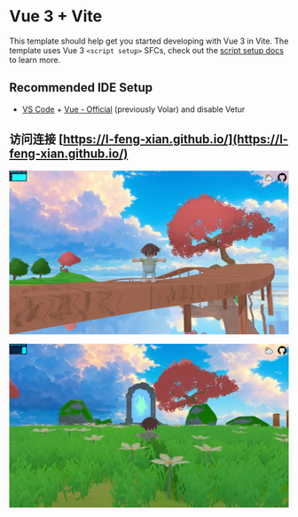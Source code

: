 # Vue 3 + Vite

This template should help get you started developing with Vue 3 in Vite. The template uses Vue 3 `<script setup>` SFCs, check out the [script setup docs](https://v3.vuejs.org/api/sfc-script-setup.html#sfc-script-setup) to learn more.

## Recommended IDE Setup

- [VS Code](https://code.visualstudio.com/) + [Vue - Official](https://marketplace.visualstudio.com/items?itemName=Vue.volar) (previously Volar) and disable Vetur

## 访问连接 [https://l-feng-xian.github.io/](https://l-feng-xian.github.io/)

![1712854512925](images/README/1712854512925.png)

![1712854536017](images/README/1712854536017.png)
